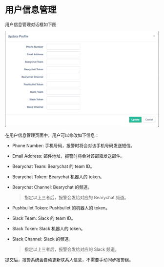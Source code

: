 # 用户信息管理

用户信息管理对话框如下图

![用户信息管理](imgs/user_profile.png)

在用户信息管理页面中，用户可以修改如下信息：

- Phone Number: 手机号码，报警时将会对该手机号码发送短信。
- Email Address: 邮件地址，报警时将会对该邮箱发送邮件。
- Bearychat Team: Bearychat 的 team ID。
- Bearychat Token: Bearychat 机器人的 token。
- Bearychat Channel: Bearychat 的频道。

    > 指定以上三者后，报警会发给对应的 Bearychat 频道。

- Pushbullet Token: Pushbullet 的机器人的 token。
- Slack Team: Slack 的 team ID。
- Slack Token: Slack 机器人的 token。
- Slack Channel: Slack 的频道。
    > 指定以上三者后，报警会发给对应的 Slack 频道。

提交后，报警系统会自动更新联系人信息，不需要手动同步报警组。
